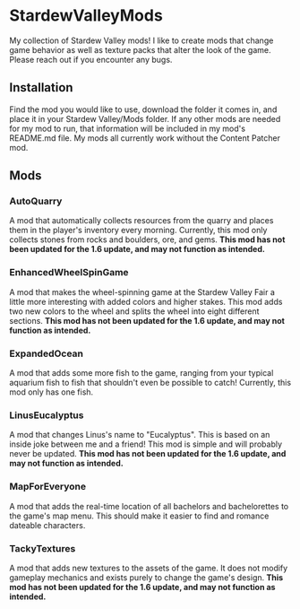 # StardewValleyMods
My collection of Stardew Valley mods! I like to create mods that change game behavior as well as texture packs that alter the look of the game. Please reach out if you encounter any bugs.

## Installation
Find the mod you would like to use, download the folder it comes in, and place it in your Stardew Valley/Mods folder. If any other mods are needed for my mod to run, that information will be included in my mod's README.md file. My mods all currently work without the Content Patcher mod.

## Mods
### AutoQuarry
A mod that automatically collects resources from the quarry and places them in the player's inventory every morning. Currently, this mod only collects stones from rocks and boulders, ore, and gems. **This mod has not been updated for the 1.6 update, and may not function as intended.**

### EnhancedWheelSpinGame
A mod that makes the wheel-spinning game at the Stardew Valley Fair a little more interesting with added colors and higher stakes. This mod adds two new colors to the wheel and splits the wheel into eight different sections. **This mod has not been updated for the 1.6 update, and may not function as intended.**

### ExpandedOcean
A mod that adds some more fish to the game, ranging from your typical aquarium fish to fish that shouldn't even be possible to catch! Currently, this mod only has one fish.

### LinusEucalyptus
A mod that changes Linus's name to "Eucalyptus". This is based on an inside joke between me and a friend! This mod is simple and will probably never be updated. **This mod has not been updated for the 1.6 update, and may not function as intended.**

### MapForEveryone
A mod that adds the real-time location of all bachelors and bachelorettes to the game's map menu. This should make it easier to find and romance dateable characters.

### TackyTextures
A mod that adds new textures to the assets of the game. It does not modify gameplay mechanics and exists purely to change the game's design. **This mod has not been updated for the 1.6 update, and may not function as intended.**

